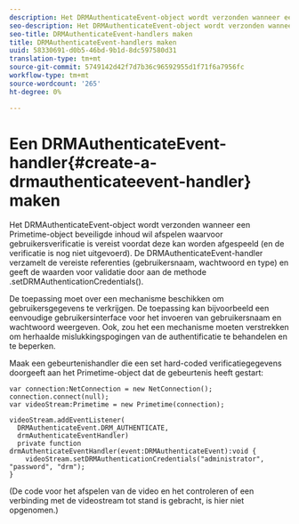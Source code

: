 ```yaml
---
description: Het DRMAuthenticateEvent-object wordt verzonden wanneer een Primetime-object beveiligde inhoud wil afspelen waarvoor gebruikersverificatie is vereist voordat deze kan worden afgespeeld (en de verificatie is nog niet uitgevoerd). De DRMAuthenticateEvent-handler verzamelt de vereiste referenties (gebruikersnaam, wachtwoord en type) en geeft de waarden voor validatie door aan de methode .setDRMAuthenticationCredentials().
seo-description: Het DRMAuthenticateEvent-object wordt verzonden wanneer een Primetime-object beveiligde inhoud wil afspelen waarvoor gebruikersverificatie is vereist voordat deze kan worden afgespeeld (en de verificatie is nog niet uitgevoerd). De DRMAuthenticateEvent-handler verzamelt de vereiste referenties (gebruikersnaam, wachtwoord en type) en geeft de waarden voor validatie door aan de methode .setDRMAuthenticationCredentials().
seo-title: DRMAuthenticateEvent-handlers maken
title: DRMAuthenticateEvent-handlers maken
uuid: 58330691-d0b5-46bd-9b1d-8dc597580d31
translation-type: tm+mt
source-git-commit: 5749142d42f7d7b36c96592955d1f71f6a7956fc
workflow-type: tm+mt
source-wordcount: '265'
ht-degree: 0%

---
```



# Een DRMAuthenticateEvent-handler{#create-a-drmauthenticateevent-handler} maken

Het DRMAuthenticateEvent-object wordt verzonden wanneer een Primetime-object beveiligde inhoud wil afspelen waarvoor gebruikersverificatie is vereist voordat deze kan worden afgespeeld (en de verificatie is nog niet uitgevoerd). De DRMAuthenticateEvent-handler verzamelt de vereiste referenties (gebruikersnaam, wachtwoord en type) en geeft de waarden voor validatie door aan de methode .setDRMAuthenticationCredentials().

De toepassing moet over een mechanisme beschikken om gebruikersgegevens te verkrijgen. De toepassing kan bijvoorbeeld een eenvoudige gebruikersinterface voor het invoeren van gebruikersnaam en wachtwoord weergeven. Ook, zou het een mechanisme moeten verstrekken om herhaalde mislukkingspogingen van de authentificatie te behandelen en te beperken.

Maak een gebeurtenishandler die een set hard-coded verificatiegegevens doorgeeft aan het Primetime-object dat de gebeurtenis heeft gestart:

```
var connection:NetConnection = new NetConnection();  
connection.connect(null);  
var videoStream:Primetime = new Primetime(connection);  
 
videoStream.addEventListener( 
  DRMAuthenticateEvent.DRM_AUTHENTICATE,  
  drmAuthenticateEventHandler)  
  private function drmAuthenticateEventHandler(event:DRMAuthenticateEvent):void {  
    videoStream.setDRMAuthenticationCredentials("administrator", "password", "drm");  
} 
```

(De code voor het afspelen van de video en het controleren of een verbinding met de videostream tot stand is gebracht, is hier niet opgenomen.)

